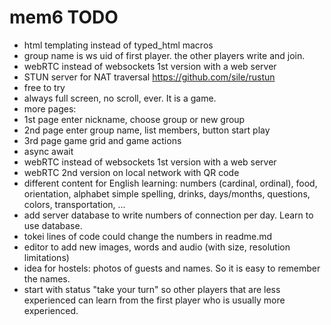 # mem6 TODO

- html templating instead of typed_html macros
- group name is ws uid of first player. the other players write and join.
- webRTC instead of websockets 1st version with a web server
- STUN server for NAT traversal <https://github.com/sile/rustun>
- free to try  
- always full screen, no scroll, ever. It is a game.
- more pages:  
- 1st page enter nickname, choose group or new group
- 2nd page enter group name, list members, button start play
- 3rd page game grid and game actions
- async await
- webRTC instead of websockets 1st version with a web server
- webRTC 2nd version on local network with QR code
- different content for English learning: numbers (cardinal, ordinal), food, orientation, alphabet simple spelling, drinks, days/months, questions, colors, transportation, ...  
- add server database to write numbers of connection per day. Learn to use database.
- tokei lines of code could change the numbers in readme.md  
- editor to add new images, words and audio (with size, resolution limitations)  
- idea for hostels: photos of guests and names. So it is easy to remember the names.  
- start with status "take your turn" so other players that are less experienced can learn from the first player who is usually more experienced.
